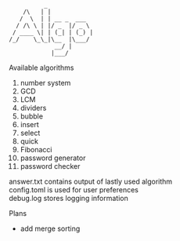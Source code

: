               _             
        /\   | |            
       /  \  | | __ _  ___  
      / /\ \ | |/ _  |/ _ \ 
     / ____ \| | (_| | (_) |
    /_/    \_\_|\__  |\___/ 
                 __/ |      
                |___/       

Available algorithms
1. number system
2. GCD
3. LCM
4. dividers
5. bubble
6. insert
7. select
8. quick
9. Fibonacci
10. password generator
11. password checker

answer.txt contains output of lastly used algorithm\
config.toml is used for user preferences\
debug.log stores logging information

Plans
- add merge sorting
